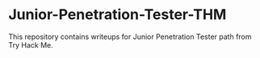# Junior-Penetration-Tester-THM
This repository contains writeups for Junior Penetration Tester path from Try Hack Me.
